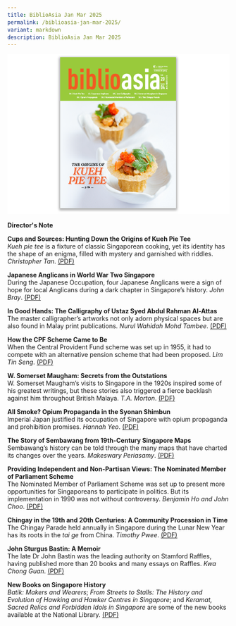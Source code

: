 ```yaml
---
title: BiblioAsia Jan Mar 2025
permalink: /biblioasia-jan-mar-2025/
variant: markdown
description: BiblioAsia Jan Mar 2025
---
```

<img src="/images/Vol%2020%20Issue%204/biblioasia_20_4_cover.png">

<a style="text-decoration: none; font-weight: bold;" href="https://staging-lite.d3lqsdaf68v737.amplifyapp.com/director-s-note/">Director's Note</a><br>

<a style="text-decoration: none; font-weight: bold;" href="/vol-20/issue-4/jan-mar-2025/origins-of-kueh-pie-tee/">Cups and Sources: Hunting Down the Origins of Kueh Pie Tee </a><br>
_Kueh pie tee_ is a fixture of classic Singaporean cooking, yet its identity has the shape of an enigma, filled with mystery and garnished with riddles. *Christopher Tan*. [(PDF)]()

<a style="text-decoration: none; font-weight: bold;" href="/vol-20/issue-4/jan-mar-2025/japanese-anglicans-world-war-two-singapore/">Japanese Anglicans in World War Two Singapore</a><br>
During the Japanese Occupation, four Japanese Anglicans were a sign of hope for local Anglicans during a dark chapter in Singapore’s history. *John Bray*. [(PDF)]()

<a style="text-decoration: none; font-weight: bold;" href="/vol-20/issue-4/jan-mar-2025/ustaz-syed-abdul-rahman-al-attas-calligraphy/">In Good Hands: The Calligraphy of Ustaz Syed Abdul Rahman Al-Attas</a><br>
The master calligrapher’s artworks not only adorn physical spaces but are also found in Malay print publications. *Nurul Wahidah Mohd Tambee*. [(PDF)]()

<a style="text-decoration: none; font-weight: bold;" href="/vol-20/issue-4/jan-mar-2025/central-provident-fund-cpf/">How the CPF Scheme Came to Be </a><br>
When the Central Provident Fund scheme was set up in 1955, it had to compete with an alternative pension scheme that had been proposed. *Lim Tin Seng*. [(PDF)]()

<a style="text-decoration: none; font-weight: bold;" href="/vol-20/issue-4/jan-mar-2025/william-somerset-maugham-secrets/">W. Somerset Maugham: Secrets from the Outstations</a><br>
W. Somerset Maugham’s visits to Singapore in the 1920s inspired some of his greatest writings, but these stories also triggered a fierce backlash against him throughout British Malaya. *T.A. Morton*. [(PDF)]()

<a style="text-decoration: none; font-weight: bold;" href="/vol-20/issue-4/jan-mar-2025/japanese-opium-propaganda-syonan-shimbun/">All Smoke? Opium Propaganda in the Syonan Shimbun</a><br>
Imperial Japan justified its occupation of Singapore with opium propaganda and prohibition promises. *Hannah Yeo*. [(PDF)]()

<a style="text-decoration: none; font-weight: bold;" href="/vol-20/issue-4/jan-mar-2025/sembawang-maps-singapore/">The Story of Sembawang from 19th-Century Singapore Maps </a><br> Sembawang’s history can be told through the many maps that have charted its changes over the years. *Makeswary Periasamy*. [(PDF)]()

<a style="text-decoration: none; font-weight: bold;" href="/vol-20/issue-4/jan-mar-2025/nominated-member-of-parliament-nmp/">Providing Independent and Non-Partisan Views: 	The Nominated Member of Parliament Scheme</a><br>
The Nominated Member of Parliament Scheme was set up to present more opportunities for Singaporeans to participate in politics. But its implementation in 1990 was not without controversy. *Benjamin Ho and John Choo*. [(PDF)]()

<a style="text-decoration: none; font-weight: bold;" href="/vol-20/issue-4/jan-mar-2025/chingay-tai-ge-procession-singapore-penang/">Chingay in the 19th and 20th Centuries: A Community Procession in Time</a><br>
The Chingay Parade held annually in Singapore during the Lunar New Year has its roots in the _tai ge_ from China. *Timothy Pwee*. [(PDF)]()

<a style="text-decoration: none; font-weight: bold;" href="/vol-20/issue-4/jan-mar-2025/john-sturgus-bastin-a-memoir/">John Sturgus Bastin: A Memoir</a><br>
The late Dr John Bastin was the leading authority on Stamford Raffles, having published more than 20 books and many essays on Raffles. *Kwa Chong Guan*. [(PDF)]()

<a style="text-decoration: none; font-weight: bold;" href="/vol-20/issue-4/jan-mar-2025/new-books-on-singapore-history/">New Books on Singapore History</a><br>
_Batik: Makers and Wearers_; _From Streets to Stalls: The History and Evolution of Hawking and Hawker Centres in Singapore_; and _Keramat, Sacred Relics and Forbidden Idols in Singapore_ are some of the new books available at the National Library. [(PDF)](/)